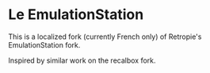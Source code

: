 Le EmulationStation
================

This is a localized fork (currently French only) of Retropie's EmulationStation fork.

Inspired by similar work on the recalbox fork.
